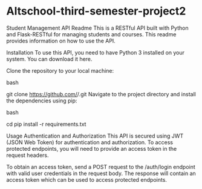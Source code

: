 # Altschool-third-semester-project2
Student Management API Readme
This is a RESTful API built with Python and Flask-RESTful for managing students and courses. This readme provides information on how to use the API.

Installation
To use this API, you need to have Python 3 installed on your system. You can download it here.

Clone the repository to your local machine:

bash

git clone https://github.com/<username>/<repository-name>.git
Navigate to the project directory and install the dependencies using pip:

bash

cd <repository-name>
pip install -r requirements.txt

Usage
Authentication and Authorization
This API is secured using JWT (JSON Web Token) for authentication and authorization. To access protected endpoints, you will need to provide an access token in the request headers.

To obtain an access token, send a POST request to the /auth/login endpoint with valid user credentials in the request body. The response will contain an access token which can be used to access protected endpoints.

